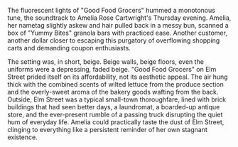 The fluorescent lights of "Good Food Grocers" hummed a monotonous tune, the soundtrack to Amelia Rose Cartwright's Thursday evening. Amelia, her nametag slightly askew and hair pulled back in a messy bun, scanned a box of "Yummy Bites" granola bars with practiced ease. Another customer, another dollar closer to escaping this purgatory of overflowing shopping carts and demanding coupon enthusiasts.

The setting was, in short, beige. Beige walls, beige floors, even the uniforms were a depressing, faded beige. "Good Food Grocers" on Elm Street prided itself on its affordability, not its aesthetic appeal. The air hung thick with the combined scents of wilted lettuce from the produce section and the overly-sweet aroma of the bakery goods wafting from the back. Outside, Elm Street was a typical small-town thoroughfare, lined with brick buildings that had seen better days, a laundromat, a boarded-up antique store, and the ever-present rumble of a passing truck disrupting the quiet hum of everyday life. Amelia could practically taste the dust of Elm Street, clinging to everything like a persistent reminder of her own stagnant existence.

